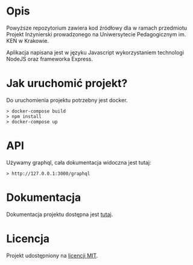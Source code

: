 

# Opis

Powyższe repozytorium zawiera kod źródłowy dla  w ramach przedmiotu Projekt Inżynierski prowadzonego na Uniwersytecie 
Pedagogicznym im. KEN w Krakowie. 

Aplikacja napisana jest w języku Javascript wykorzystaniem technologi NodeJS oraz frameworka Express.

# Jak uruchomić projekt?

Do uruchomienia projektu potrzebny jest docker.
    
    > docker-compose build
    > npm install
    > docker-compose up


# API

Używamy graphql, cała dokumentacja widoczna jest tutaj:

    > http://127.0.0.1:3000/graphql
    
# Dokumentacja

Dokumentacja projektu dostępna jest [tutaj](https://test.trunky.usermd.net/index.html).

# Licencja

Projekt udostępniony na [licencji MIT](./LICENSE).
